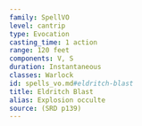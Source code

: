 ```yaml
---
family: SpellVO
level: cantrip
type: Evocation
casting_time: 1 action
range: 120 feet
components: V, S
duration: Instantaneous
classes: Warlock
id: spells_vo.md#eldritch-blast
title: Eldritch Blast
alias: Explosion occulte
source: (SRD p139)
---
```



